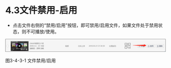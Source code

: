 # 4.3文件禁用-启用

- 点击文件右侧的“禁用/启用”按钮，即可禁用/启用文件，如果文件处于禁用状态，则不可播放/使用。

![img](../images/44.png) 

图3-4-3-1 文件禁用/启用